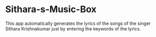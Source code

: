 # Sithara-s-Music-Box
This app automatically generates the lyrics of the songs of the singer Sithara Krishnakumar just by entering the keywords of the lyrics.
